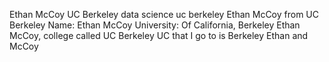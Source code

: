 Ethan McCoy UC Berkeley data science uc berkeley Ethan McCoy from UC Berkeley Name: Ethan McCoy University: Of California, Berkeley Ethan McCoy, college called UC Berkeley UC that I go to is Berkeley Ethan and McCoy
